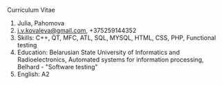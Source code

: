 Curriculum Vitae
1.  Julia, Pahomova
2.  <j.v.kovaleva@gmail.com>, +375259144352
3.  Skills: C++, QT, MFC, ATL, SQL, MYSQL, HTML, CSS, PHP, Functional testing
4.  Education: Belarusian State University of Informatics and Radioelectronics, Automated systems for information processing, Belhard - "Software testing"
5.  English: A2
